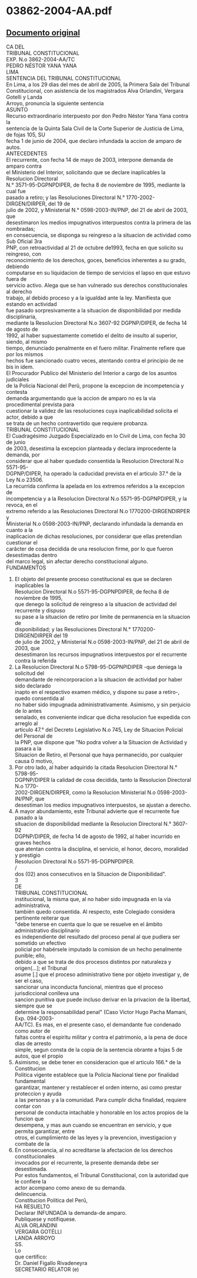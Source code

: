 
03862-2004-AA.pdf
=================
  
[Documento original](https://tc.gob.pe/jurisprudencia/2005/03862-2004-AA.pdf)  
---  
CA DEL  
TRIBUNAL CONSTITUCIONAL  
EXP. N.o 3862-2004-AA/TC  
PEDRO NÉSTOR YANA YANA  
LIMA  
SENTENCIA DEL TRIBUNAL CONSTITUCIONAL  
En Lima, a los 29 dias del mes de abril de 2005, la Primera Sala del Tribunal  
Constitucional, con asistencia de los magistrados Alva Orlandini, Vergara Gotelli y Landa  
Arroyo, pronuncia la siguiente sentencia  
ASUNTO  
Recurso extraordinario interpuesto por don Pedro Néstor Yana Yana contra la  
sentencia de la Quinta Sala Civil de la Corte Superior de Justicia de Lima, de fojas 105, SU  
fecha 1 de junio de 2004, que declaro infundada la accion de amparo de autos.  
ANTECEDENTES  
El recurrente, con fecha 14 de mayo de 2003, interpone demanda de amparo contra  
el Ministerio del Interior, solicitando que se declare inaplicables la Resolucion Directoral  
N.° 3571-95-DGPNPDIPER, de fecha 8 de noviembre de 1995, mediante la cual fue  
pasado a retiro; y las Resoluciones Directoral N.° 1770-2002-DIRGEN/DIRPER, del 19 de  
julio de 2002, y Ministerial N.° 0598-2003-IN/PNP, del 21 de abril de 2003, que  
desestimaron los medios impugnativos interpuestos contra la primera de las nombradas;  
en consecuencia, se disponga su reingreso a la situacion de actividad como Sub Oficial 3ra  
PNP, con retroactividad al 21 de octubre de1993, fecha en que solicito su reingreso, con  
reconocimiento de los derechos, goces, beneficios inherentes a su grado, debiendo  
computarse en su liquidacion de tiempo de servicios el lapso en que estuvo fuera de  
servicio activo. Alega que se han vulnerado sus derechos constitucionales al derecho  
trabajo, al debido proceso y a la igualdad ante la ley. Manifiesta que estando en actividad  
fue pasado sorpresivamente a la situacion de disponibilidad por medida disciplinaria,  
mediante la Resolucion Directoral N.o 3607-92 DGPNP/DIPER, de fecha 14 de agosto de  
1992, al haber supuestamente cometido el delito de insulto al superior, siendo, al mismo  
tiempo, denunciado penalmente en el fuero militar. Finalmente refiere que por los mismos  
hechos fue sancionado cuatro veces, atentando contra el principio de ne bis in idem.  
El Procurador Publico del Ministerio del Interior a cargo de los asuntos judiciales  
de la Policia Nacional del Perû, propone la excepcion de incompetencia y contesta  
demanda argumentando que la accion de amparo no es la via procedimental prevista para  
cuestionar la validez de las resoluciones cuya inaplicabilidad solicita el actor, debido a que  
se trata de un hecho contravertido que requiere probanza.  
TRIBUNAL CONSTITUCIONAL  
El Cuadragésimo Juzgado Especializado en lo Civil de Lima, con fecha 30 de junio  
de 2003, desestima la excepcion planteada y declara improcedente la demanda, por  
considerar que al haber quedado consentida la Resolucion Directoral N.o 5571-95-  
DGPNP/DIPER, ha operado la caducidad prevista en el articulo 37.° de la Ley N.o 23506.  
La recurrida confirma la apelada en los extremos referidos a la excepcion de  
incompetencia y a la Resolucion Directoral N.o 5571-95-DGPNPDIPER, y la revoca, en el  
extremo referido a las Resoluciones Directoral N.o 1770200-DIRGENDIRPER y  
Ministerial N.o 0598-2003-IN/PNP, declarando infundada la demanda en cuanto a la  
inaplicacion de dichas resoluciones, por considerar que ellas pretendian cuestionar el  
carâcter de cosa decidida de una resolucion firme, por lo que fueron desestimadas dentro  
del marco legal, sin afectar derecho constitucional alguno.  
FUNDAMENTOS  
1. EI objeto del presente proceso constitucional es que se declaren inaplicables la  
Resolucion Directoral N.o 5571-95-DGPNPDIPER, de fecha 8 de noviembre de 1995,  
que denego la solicitud de reingreso a la situacion de actividad del recurrente y dispuso  
su pase a la situacion de retiro por limite de permanencia en la situacion de  
disponibilidad; y las Resoluciones Directoral N.° 1770200-DIRGENDIRPER del 19  
de julio de 2002, y Ministerial N.o 0598-2003-IN/PNP, del 21 de abril de 2003, que  
desestimaron los recursos impugnativos interpuestos por el recurrente contra la referida  
2. La Resolucion Directoral N.o 5798-95-DGPNPIDIPER -que deniega la solicitud del  
demandante de reincorporacion a la situacion de actividad por haber sido declarado  
inapto en el respectivo examen médico, y dispone su pase a retiro-, quedo consentida al  
no haber sido impugnada administrativamente. Asimismo, y sin perjuicio de lo antes  
senalado, es conveniente indicar que dicha resolucion fue expedida con arreglo al  
articulo 47.° del Decreto Legislativo N.o 745, Ley de Situacion Policial del Personal de  
la PNP, que dispone que "No podra volver a la Situacion de Actividad y pasara a la  
Situacion de Retiro, el Personal que haya permanecido, por cualquier causa 0 motivo,  
3. Por otro lado, al haber adquirido la citada Resolucion Directoral N.° 5798-95-  
DGPNP/DIPER la calidad de cosa decidida, tanto la Resolucion Directoral N.o 1770-  
2002-DIRGEN/DIRPER, como la Resolucion Ministerial N.o 0598-2003-IN/PNP, que  
desestiman los medios impugnativos interpuestos, se ajustan a derecho.  
4. A mayor abundamiento, este Tribunal advierte que el recurrente fue pasado a la  
situacion de disponibilidad mediante la Resolucion Directoral N.° 3607-92  
DGPNP/DIPER, de fecha 14 de agosto de 1992, al haber incurrido en graves hechos  
que atentan contra la disciplina, el servicio, el honor, decoro, moralidad y prestigio  
Resolucion Directoral N.o 5571-95-DGPNPDIPER.  
/  
dos (02) anos consecutivos en la Situacion de Disponibilidad".  
3  
DE  
TRIBUNAL CONSTITUCIONAL  
institucional, la misma que, al no haber sido impugnada en la via administrativa,  
también quedo consentida. Al respecto, este Colegiado considera pertinente reiterar que  
"debe tenerse en cuenta que lo que se resuelve en el âmbito administrativo disciplinario  
es independiente del resultado del proceso penal al que pudiera ser sometido un efectivo  
policial por habérsele imputado la comision de un hecho penalmente punible; ello,  
debido a que se trata de dos procesos distintos por naturaleza y origen(...]; el Tribunal  
asume [.] que el proceso administrativo tiene por objeto investigar y, de ser el caso,  
sancionar una inconducta funcional, mientras que el proceso jurisdiccional conlleva una  
sancion punitiva que puede incluso derivar en la privacion de la libertad, siempre que se  
determine la responsabilidad penal" (Caso Victor Hugo Pacha Mamani, Exp. 094-2003-  
AA/TC). Es mas, en el presente caso, el demandante fue condenado como autor de  
faltas contra el espiritu militar y contra el patrimonio, a la pena de doce dias de arresto  
simple, segun consta de la copia de la sentencia obrante a fojas 5 de autos, que el propio  
5. Asimismo, se debe tener en consideracion que el articulo 166.° de la Constitucion  
Politica vigente establece que la Policia Nacional tiene por finalidad fundamental  
garantizar, mantener y restablecer el orden interno, asi como prestar proteccion y ayuda  
a las personas y a la comunidad. Para cumplir dicha finalidad, requiere contar con  
personal de conducta intachable y honorable en los actos propios de la funcion que  
desempena, y mas aun cuando se encuentran en servicio, y que permita garantizar, entre  
otros, el cumplimiento de las leyes y la prevencion, investigacion y combate de la  
6. En consecuencia, al no acreditarse la afectacion de los derechos constitucionales  
invocados por el recurrente, la presente demanda debe ser desestimada.  
Por estos fundamentos, el Tribunal Constitucional, con la autoridad que le confiere la  
actor acompano como anexo de su demanda.  
delincuencia.  
Constitucion Politica del Perû,  
HA RESUELTO  
Declarar INFUNDADA la demanda-de amparo.  
Publiquese y notifiquese.  
ALVA ORLANDINI  
VERGARA GOTÉLLI  
LANDA ARROYO  
SS.  
Lo  
que certifico:  
Dr. Daniel Figallo Rivadeneyra  
SECRETARIO RELATOR (e)